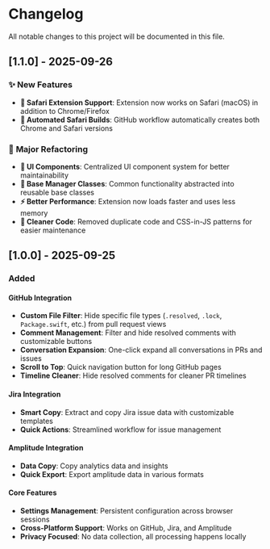 # Changelog

All notable changes to this project will be documented in this file.

## [1.1.0] - 2025-09-26

### ✨ **New Features**
- **🍎 Safari Extension Support**: Extension now works on Safari (macOS) in addition to Chrome/Firefox
- **🤖 Automated Safari Builds**: GitHub workflow automatically creates both Chrome and Safari versions

### 🔧 **Major Refactoring**
- **🎨 UI Components**: Centralized UI component system for better maintainability
- **🧩 Base Manager Classes**: Common functionality abstracted into reusable base classes
- **⚡ Better Performance**: Extension now loads faster and uses less memory
- **🧹 Cleaner Code**: Removed duplicate code and CSS-in-JS patterns for easier maintenance

## [1.0.0] - 2025-09-25

### Added

#### GitHub Integration
- **Custom File Filter**: Hide specific file types (`.resolved`, `.lock`, `Package.swift`, etc.) from pull request views
- **Comment Management**: Filter and hide resolved comments with customizable buttons
- **Conversation Expansion**: One-click expand all conversations in PRs and issues
- **Scroll to Top**: Quick navigation button for long GitHub pages
- **Timeline Cleaner**: Hide resolved comments for cleaner PR timelines

#### Jira Integration
- **Smart Copy**: Extract and copy Jira issue data with customizable templates
- **Quick Actions**: Streamlined workflow for issue management

#### Amplitude Integration
- **Data Copy**: Copy analytics data and insights
- **Quick Export**: Export amplitude data in various formats

#### Core Features
- **Settings Management**: Persistent configuration across browser sessions
- **Cross-Platform Support**: Works on GitHub, Jira, and Amplitude
- **Privacy Focused**: No data collection, all processing happens locally
